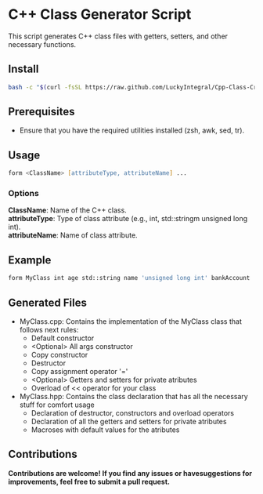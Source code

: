 # C++ Class Generator Script

This script generates C++ class files with getters, setters, and other necessary functions.

## Install

``` bash
bash -c "$(curl -fsSL https://raw.github.com/LuckyIntegral/Cpp-Class-Creator/main/installer.sh)"
```

## Prerequisites

- Ensure that you have the required utilities installed (zsh, awk, sed, tr).

## Usage

```zsh
form <ClassName> [attributeType, attributeName] ...
```
### Options

**ClassName**: Name of the C++ class. \
**attributeType**: Type of class attribute (e.g., int, std::stringm unsigned long int). \
**attributeName**: Name of class attribute.

## Example

```zsh
form MyClass int age std::string name 'unsigned long int' bankAccount
```

## Generated Files

- MyClass.cpp: Contains the implementation of the MyClass class that follows next rules:
	- Default constructor
	- \<Optional\> All args constructor
	- Copy constructor
	- Destructor
	- Copy assignment operator '='
	- \<Optional\> Getters and setters for private atributes
	- Overload of << operator for your class
- MyClass.hpp: Contains the class declaration that has all the necessary stuff for comfort usage
	- Declaration of destructor, constructors and overload operators
	- Declaration of all the getters and setters for private atributes
	- Macroses with default values for the atributes

## Contributions

__Contributions are welcome! If you find any issues or havesuggestions for improvements, feel free to submit a pull request.__
